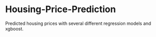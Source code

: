 # Housing-Price-Prediction
Predicted housing prices with several different regression models and xgboost.
